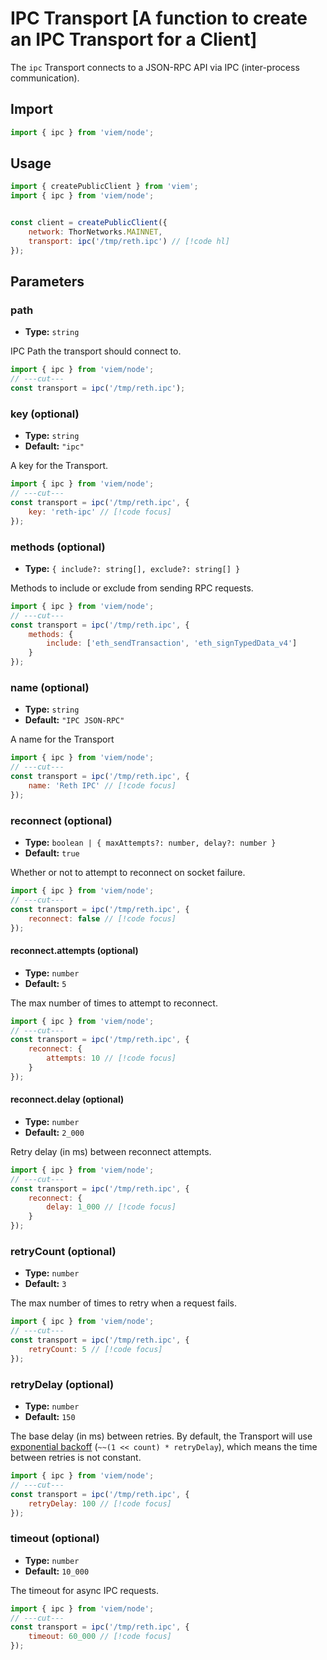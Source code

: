 # IPC Transport [A function to create an IPC Transport for a Client]

The `ipc` Transport connects to a JSON-RPC API via IPC (inter-process communication).

## Import

```js twoslash
import { ipc } from 'viem/node';
```

## Usage

```js twoslash
import { createPublicClient } from 'viem';
import { ipc } from 'viem/node';


const client = createPublicClient({
    network: ThorNetworks.MAINNET,
    transport: ipc('/tmp/reth.ipc') // [!code hl]
});
```

## Parameters

### path

- **Type:** `string`

IPC Path the transport should connect to.

```js twoslash
import { ipc } from 'viem/node';
// ---cut---
const transport = ipc('/tmp/reth.ipc');
```

### key (optional)

- **Type:** `string`
- **Default:** `"ipc"`

A key for the Transport.

```js twoslash
import { ipc } from 'viem/node';
// ---cut---
const transport = ipc('/tmp/reth.ipc', {
    key: 'reth-ipc' // [!code focus]
});
```

### methods (optional)

- **Type:** `{ include?: string[], exclude?: string[] }`

Methods to include or exclude from sending RPC requests.

```js twoslash
import { ipc } from 'viem/node';
// ---cut---
const transport = ipc('/tmp/reth.ipc', {
    methods: {
        include: ['eth_sendTransaction', 'eth_signTypedData_v4']
    }
});
```

### name (optional)

- **Type:** `string`
- **Default:** `"IPC JSON-RPC"`

A name for the Transport

```js twoslash
import { ipc } from 'viem/node';
// ---cut---
const transport = ipc('/tmp/reth.ipc', {
    name: 'Reth IPC' // [!code focus]
});
```

### reconnect (optional)

- **Type:** `boolean | { maxAttempts?: number, delay?: number }`
- **Default:** `true`

Whether or not to attempt to reconnect on socket failure.

```js twoslash
import { ipc } from 'viem/node';
// ---cut---
const transport = ipc('/tmp/reth.ipc', {
    reconnect: false // [!code focus]
});
```

#### reconnect.attempts (optional)

- **Type:** `number`
- **Default:** `5`

The max number of times to attempt to reconnect.

```js twoslash
import { ipc } from 'viem/node';
// ---cut---
const transport = ipc('/tmp/reth.ipc', {
    reconnect: {
        attempts: 10 // [!code focus]
    }
});
```

#### reconnect.delay (optional)

- **Type:** `number`
- **Default:** `2_000`

Retry delay (in ms) between reconnect attempts.

```js twoslash
import { ipc } from 'viem/node';
// ---cut---
const transport = ipc('/tmp/reth.ipc', {
    reconnect: {
        delay: 1_000 // [!code focus]
    }
});
```

### retryCount (optional)

- **Type:** `number`
- **Default:** `3`

The max number of times to retry when a request fails.

```js twoslash
import { ipc } from 'viem/node';
// ---cut---
const transport = ipc('/tmp/reth.ipc', {
    retryCount: 5 // [!code focus]
});
```

### retryDelay (optional)

- **Type:** `number`
- **Default:** `150`

The base delay (in ms) between retries. By default, the Transport will use [exponential backoff](https://en.wikipedia.org/wiki/Exponential_backoff) (`~~(1 << count) * retryDelay`), which means the time between retries is not constant.

```js twoslash
import { ipc } from 'viem/node';
// ---cut---
const transport = ipc('/tmp/reth.ipc', {
    retryDelay: 100 // [!code focus]
});
```

### timeout (optional)

- **Type:** `number`
- **Default:** `10_000`

The timeout for async IPC requests.

```js twoslash
import { ipc } from 'viem/node';
// ---cut---
const transport = ipc('/tmp/reth.ipc', {
    timeout: 60_000 // [!code focus]
});
```
